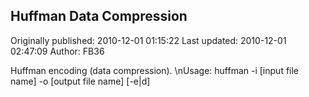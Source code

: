 ## Huffman Data Compression 
Originally published: 2010-12-01 01:15:22 
Last updated: 2010-12-01 02:47:09 
Author: FB36  
 
Huffman encoding (data compression).\nUsage: huffman -i [input file name] -o [output file name] [-e|d]